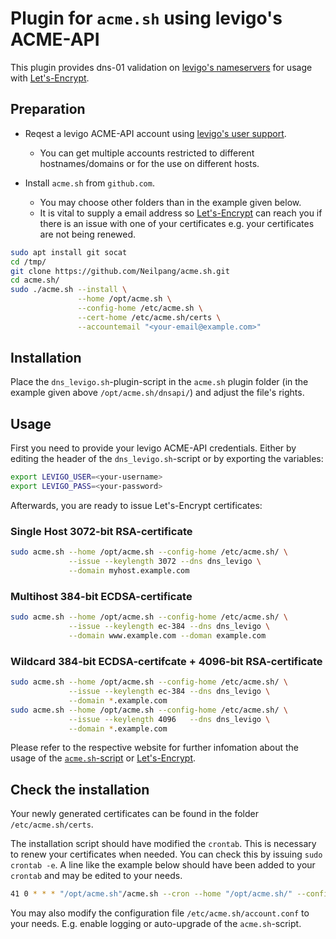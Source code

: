 # Plugin for `acme.sh` using levigo's ACME-API

This plugin provides dns-01 validation on [levigo's nameservers](https://hosting.levigo.de/) for usage with [Let's-Encrypt](https://letsencrypt.org/).


## Preparation

* Reqest a levigo ACME-API account using [levigo's user support](https://levigo.de/support/).
  * You can get multiple accounts restricted to different hostnames/domains or for the use on different hosts.

* Install `acme.sh` from `github.com`.
  * You may choose other folders than in the example given below.
  * It is vital to supply a email address so [Let's-Encrypt](https://letsencrypt.org/) can reach you if there is an issue with one of your certificates 
e.g. your certificates are not being renewed.
```bash
sudo apt install git socat
cd /tmp/
git clone https://github.com/Neilpang/acme.sh.git
cd acme.sh/
sudo ./acme.sh --install \
               --home /opt/acme.sh \
               --config-home /etc/acme.sh \
               --cert-home /etc/acme.sh/certs \
               --accountemail "<your-email@example.com>"
```


## Installation

Place the `dns_levigo.sh`-plugin-script in the `acme.sh` plugin folder (in the example given above `/opt/acme.sh/dnsapi/`) and adjust the file's rights.


## Usage

First you need to provide your levigo ACME-API credentials. Either by editing the header of the `dns_levigo.sh`-script or by exporting the variables:
```bash
export LEVIGO_USER=<your-username>
export LEVIGO_PASS=<your-password>
```

Afterwards, you are ready to issue Let's-Encrypt certificates:


### Single Host 3072-bit RSA-certificate
```bash
sudo acme.sh --home /opt/acme.sh --config-home /etc/acme.sh/ \
             --issue --keylength 3072 --dns dns_levigo \
             --domain myhost.example.com
```


### Multihost 384-bit ECDSA-certificate
```bash
sudo acme.sh --home /opt/acme.sh --config-home /etc/acme.sh/ \
             --issue --keylength ec-384 --dns dns_levigo \
             --domain www.example.com --doman example.com
```


### Wildcard 384-bit ECDSA-certifcate + 4096-bit RSA-certificate
```bash
sudo acme.sh --home /opt/acme.sh --config-home /etc/acme.sh/ \
             --issue --keylength ec-384 --dns dns_levigo \
             --domain *.example.com
sudo acme.sh --home /opt/acme.sh --config-home /etc/acme.sh/ \
             --issue --keylength 4096   --dns dns_levigo \
             --domain *.example.com
```

Please refer to the respective website for further infomation about the usage of the [`acme.sh`-script](https://acme.sh/) or [Let's-Encrypt](https://letsencrypt.org/).


## Check the installation

Your newly generated certificates can be found in the folder `/etc/acme.sh/certs`.

The installation script should have modified the `crontab`. This is necessary to renew your certificates when needed.
You can check this by issuing `sudo crontab -e`.
A line like the example below should have been added to your `crontab` and may be edited to your needs.
```bash
41 0 * * * "/opt/acme.sh"/acme.sh --cron --home "/opt/acme.sh/" --config-home "/etc/acme.sh/" > /dev/null
```

You may also modify the configuration file `/etc/acme.sh/account.conf` to your needs. E.g. enable logging or auto-upgrade of the `acme.sh`-script.
